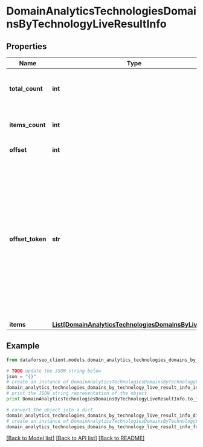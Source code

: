 # DomainAnalyticsTechnologiesDomainsByTechnologyLiveResultInfo


## Properties

Name | Type | Description | Notes
------------ | ------------- | ------------- | -------------
**total_count** | **int** | total number of relevant items in the database | [optional] 
**items_count** | **int** | number of items in the results array | [optional] 
**offset** | **int** | specified offset value | [optional] 
**offset_token** | **str** | token for subsequent requests by specifying the unique offset_token when setting a new task, you will get the subsequent results of the initial task; offset_token values are unique for each subsequent task | [optional] 
**items** | [**List[DomainAnalyticsTechnologiesDomainsByLiveItem]**](DomainAnalyticsTechnologiesDomainsByLiveItem.md) | items array | [optional] 

## Example

```python
from dataforseo_client.models.domain_analytics_technologies_domains_by_technology_live_result_info import DomainAnalyticsTechnologiesDomainsByTechnologyLiveResultInfo

# TODO update the JSON string below
json = "{}"
# create an instance of DomainAnalyticsTechnologiesDomainsByTechnologyLiveResultInfo from a JSON string
domain_analytics_technologies_domains_by_technology_live_result_info_instance = DomainAnalyticsTechnologiesDomainsByTechnologyLiveResultInfo.from_json(json)
# print the JSON string representation of the object
print DomainAnalyticsTechnologiesDomainsByTechnologyLiveResultInfo.to_json()

# convert the object into a dict
domain_analytics_technologies_domains_by_technology_live_result_info_dict = domain_analytics_technologies_domains_by_technology_live_result_info_instance.to_dict()
# create an instance of DomainAnalyticsTechnologiesDomainsByTechnologyLiveResultInfo from a dict
domain_analytics_technologies_domains_by_technology_live_result_info_form_dict = domain_analytics_technologies_domains_by_technology_live_result_info.from_dict(domain_analytics_technologies_domains_by_technology_live_result_info_dict)
```
[[Back to Model list]](../README.md#documentation-for-models) [[Back to API list]](../README.md#documentation-for-api-endpoints) [[Back to README]](../README.md)


